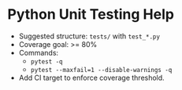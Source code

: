 # Python Unit Testing Help

- Suggested structure: `tests/` with `test_*.py`
- Coverage goal: >= 80%
- Commands:
  - `pytest -q`
  - `pytest --maxfail=1 --disable-warnings -q`
- Add CI target to enforce coverage threshold.

